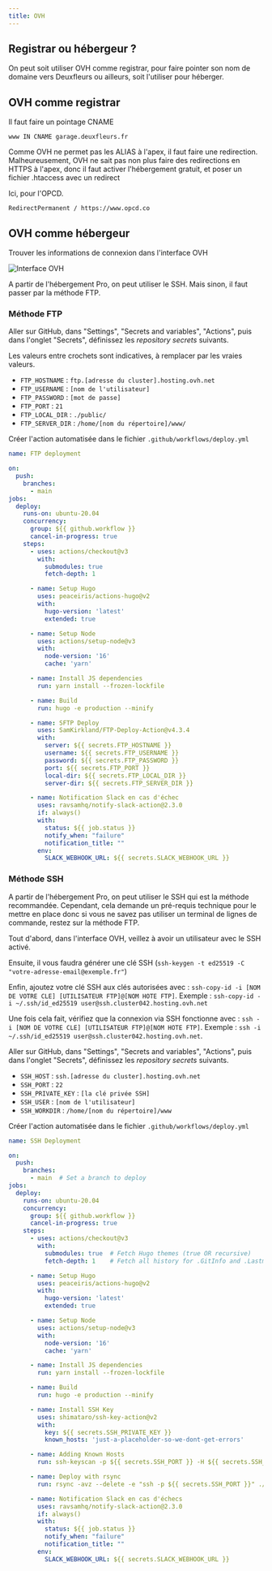 ```yaml
---
title: OVH
---
```



## Registrar ou hébergeur ?

On peut soit utiliser OVH comme registrar, pour faire pointer son nom de domaine vers Deuxfleurs ou ailleurs, soit l'utiliser pour héberger.

## OVH comme registrar

Il faut faire un pointage CNAME 

```
www IN CNAME garage.deuxfleurs.fr
```

Comme OVH ne permet pas les ALIAS à l'apex, il faut faire une redirection. Malheureusement, OVH ne sait pas non plus faire des redirections en HTTPS à l'apex, donc il faut activer l'hébergement gratuit, et poser un fichier .htaccess avec un redirect

Ici, pour l'OPCD.

```htaccess
RedirectPermanent / https://www.opcd.co
```


## OVH comme hébergeur 

Trouver les informations de connexion dans l'interface OVH

![Interface OVH](/images/ovh.png)

A partir de l'hébergement Pro, on peut utiliser le SSH. Mais sinon, il faut passer par la méthode FTP.

### Méthode FTP

Aller sur GitHub, dans "Settings", "Secrets and variables", "Actions", puis dans l'onglet "Secrets", définissez les *repository secrets* suivants.

Les valeurs entre crochets sont indicatives, à remplacer par les vraies valeurs.

- `FTP_HOSTNAME` : `ftp.[adresse du cluster].hosting.ovh.net`
- `FTP_USERNAME` : `[nom de l'utilisateur]`
- `FTP_PASSWORD` : `[mot de passe]`
- `FTP_PORT` : `21`
- `FTP_LOCAL_DIR` : `./public/`
- `FTP_SERVER_DIR` : `/home/[nom du répertoire]/www/`

Créer l'action automatisée dans le fichier `.github/workflows/deploy.yml`

```yaml
name: FTP deployment

on:
  push:
    branches:
      - main
jobs:
  deploy:
    runs-on: ubuntu-20.04
    concurrency:
      group: ${{ github.workflow }}
      cancel-in-progress: true
    steps:
      - uses: actions/checkout@v3
        with:
          submodules: true
          fetch-depth: 1

      - name: Setup Hugo
        uses: peaceiris/actions-hugo@v2
        with:
          hugo-version: 'latest'
          extended: true

      - name: Setup Node
        uses: actions/setup-node@v3
        with:
          node-version: '16'
          cache: 'yarn'

      - name: Install JS dependencies
        run: yarn install --frozen-lockfile

      - name: Build
        run: hugo -e production --minify

      - name: SFTP Deploy
        uses: SamKirkland/FTP-Deploy-Action@v4.3.4
        with:
          server: ${{ secrets.FTP_HOSTNAME }}
          username: ${{ secrets.FTP_USERNAME }}
          password: ${{ secrets.FTP_PASSWORD }}
          port: ${{ secrets.FTP_PORT }}
          local-dir: ${{ secrets.FTP_LOCAL_DIR }}
          server-dir: ${{ secrets.FTP_SERVER_DIR }}

      - name: Notification Slack en cas d'échec
        uses: ravsamhq/notify-slack-action@2.3.0
        if: always()
        with:
          status: ${{ job.status }}
          notify_when: "failure"
          notification_title: ""
        env:
          SLACK_WEBHOOK_URL: ${{ secrets.SLACK_WEBHOOK_URL }}
```

### Méthode SSH

A partir de l'hébergement Pro, on peut utiliser le SSH qui est la méthode recommandée. Cependant, cela demande un pré-requis technique pour le mettre en place donc si vous ne savez pas utiliser un terminal de lignes de commande, restez sur la méthode FTP.

Tout d'abord, dans l'interface OVH, veillez à avoir un utilisateur avec le SSH activé.

Ensuite, il vous faudra générer une clé SSH (`ssh-keygen -t ed25519 -C "votre-adresse-email@exemple.fr"`)

Enfin, ajoutez votre clé SSH aux clés autorisées avec : `ssh-copy-id -i [NOM DE VOTRE CLE] [UTILISATEUR FTP]@[NOM HOTE FTP]`. Exemple : `ssh-copy-id -i ~/.ssh/id_ed25519 user@ssh.cluster042.hosting.ovh.net`

Une fois cela fait, vérifiez que la connexion via SSH fonctionne avec : `ssh -i [NOM DE VOTRE CLE] [UTILISATEUR FTP]@[NOM HOTE FTP]`. Exemple : `ssh -i ~/.ssh/id_ed25519 user@ssh.cluster042.hosting.ovh.net`.

Aller sur GitHub, dans "Settings", "Secrets and variables", "Actions", puis dans l'onglet "Secrets", définissez les *repository secrets* suivants.
- `SSH_HOST` : `ssh.[adresse du cluster].hosting.ovh.net`
- `SSH_PORT` : `22`
- `SSH_PRIVATE_KEY` : `[la clé privée SSH]`
- `SSH_USER` : `[nom de l'utilisateur]`
- `SSH_WORKDIR` : `/home/[nom du répertoire]/www`

Créer l'action automatisée dans le fichier `.github/workflows/deploy.yml`

```yaml
name: SSH Deployment

on:
  push:
    branches:
      - main  # Set a branch to deploy
jobs:
  deploy:
    runs-on: ubuntu-20.04
    concurrency:
      group: ${{ github.workflow }}
      cancel-in-progress: true
    steps:
      - uses: actions/checkout@v3
        with:
          submodules: true  # Fetch Hugo themes (true OR recursive)
          fetch-depth: 1    # Fetch all history for .GitInfo and .Lastmod

      - name: Setup Hugo
        uses: peaceiris/actions-hugo@v2
        with:
          hugo-version: 'latest'
          extended: true

      - name: Setup Node
        uses: actions/setup-node@v3
        with:
          node-version: '16'
          cache: 'yarn'

      - name: Install JS dependencies
        run: yarn install --frozen-lockfile

      - name: Build
        run: hugo -e production --minify

      - name: Install SSH Key
        uses: shimataro/ssh-key-action@v2
        with:
          key: ${{ secrets.SSH_PRIVATE_KEY }}
          known_hosts: 'just-a-placeholder-so-we-dont-get-errors'

      - name: Adding Known Hosts
        run: ssh-keyscan -p ${{ secrets.SSH_PORT }} -H ${{ secrets.SSH_HOST }} >> ~/.ssh/known_hosts

      - name: Deploy with rsync
        run: rsync -avz --delete -e "ssh -p ${{ secrets.SSH_PORT }}" ./public/ ${{ secrets.SSH_USER }}@${{ secrets.SSH_HOST }}:${{ secrets.SSH_WORKDIR }}/

      - name: Notification Slack en cas d'échecs
        uses: ravsamhq/notify-slack-action@2.3.0
        if: always()
        with:
          status: ${{ job.status }}
          notify_when: "failure"
          notification_title: ""
        env:
          SLACK_WEBHOOK_URL: ${{ secrets.SLACK_WEBHOOK_URL }}
```
